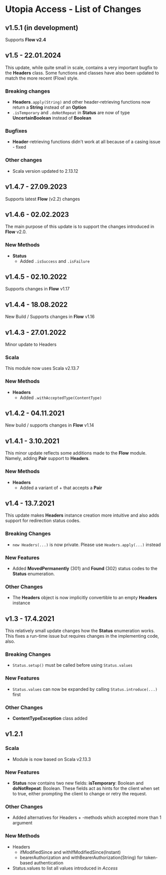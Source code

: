 # Utopia Access - List of Changes

## v1.5.1 (in development)
Supports **Flow v2.4**

## v1.5 - 22.01.2024
This update, while quite small in scale, contains a very important bugfix to the **Headers** class. 
Some functions and classes have also been updated to match the more recent (Flow) style.
### Breaking changes
- **Headers**`.apply(String)` and other header-retrieving functions now return a **String** instead of an **Option**
- `.isTemporary` and `.doNotRepeat` in **Status** are now of type **UncertainBoolean** instead of **Boolean**
### Bugfixes
- **Header**-retrieving functions didn't work at all because of a casing issue - fixed
### Other changes
- Scala version updated to 2.13.12

## v1.4.7 - 27.09.2023
Supports latest **Flow** (v2.2) changes

## v1.4.6 - 02.02.2023
The main purpose of this update is to support the changes introduced in **Flow** v2.0.
### New Methods
- **Status**
  - Added `.isSuccess` and `.isFailure`

## v1.4.5 - 02.10.2022
Supports changes in **Flow** v1.17

## v1.4.4 - 18.08.2022
New Build / Supports changes in **Flow** v1.16

## v1.4.3 - 27.01.2022
Minor update to Headers
### Scala
This module now uses Scala v2.13.7
### New Methods
- **Headers**
  - Added `.withAcceptedType(ContentType)`

## v1.4.2 - 04.11.2021
New build / supports changes in **Flow** v1.14

## v1.4.1 - 3.10.2021
This minor update reflects some additions made to the **Flow** module. Namely, adding **Pair** support to **Headers**.
### New Methods
- **Headers**
  - Added a variant of + that accepts a **Pair**

## v1.4 - 13.7.2021
This update makes **Headers** instance creation more intuitive and also adds support for redirection status codes. 
### Breaking Changes
- `new Headers(...)` is now private. Please use `Headers.apply(...)` instead
### New Features
- Added **MovedPermanently** (301) and **Found** (302) status codes to the **Status** enumeration.
### Other Changes
- The **Headers** object is now implicitly convertible to an empty **Headers** instance

## v1.3 - 17.4.2021
This relatively small update changes how the **Status** enumeration works. 
This fixes a run-time issue but requires changes in the implementing code, also.
### Breaking Changes
- `Status.setup()` must be called before using `Status.values`
### New Features
- `Status.values` can now be expanded by calling `Status.introduce(...)` first
### Other Changes
- **ContentTypeException** class added

## v1.2.1
### Scala
- Module is now based on Scala v2.13.3
### New Features
- **Status** now contains two new fields: **isTemporary**: Boolean and 
**doNotRepeat**: Boolean. These fields act as hints for the client when set to true, 
either prompting the client to change or retry the request.
### Other Changes
- Added alternatives for Headers + -methods which accepted more than 1 argument
### New Methods
- Headers
    - ifModifiedSince and withIfModifiedSince(Instant)
    - bearerAuthorization and withBearerAuthorization(String) for token-based authentication
- Status.values to list all values introduced in *Access*
